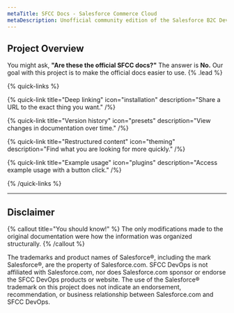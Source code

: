 ```yaml
---
metaTitle: SFCC Docs - Salesforce Commerce Cloud
metaDescription: Unofficial community edition of the Salesforce B2C Developer Documentation.
---
```


## Project Overview

You might ask, **"Are these the official SFCC docs?"** The answer is **No.** Our goal with this project is to make the official docs easier to use. {% .lead %}

{% quick-links %}

{% quick-link title="Deep linking" icon="installation" description="Share a URL to the exact thing you want." /%}

{% quick-link title="Version history" icon="presets" description="View changes in documentation over time." /%}

{% quick-link title="Restructured content" icon="theming" description="Find what you are looking for more quickly." /%}

{% quick-link title="Example usage" icon="plugins" description="Access example usage with a button click." /%}

{% /quick-links %}

---

## Disclaimer

{% callout title="You should know!" %}
The only modifications made to the original documentation were how the information was organized structurally.
{% /callout %}

The trademarks and product names of Salesforce®, including the mark Salesforce®, are the property of Salesforce.com. SFCC DevOps is not affiliated with Salesforce.com, nor does Salesforce.com sponsor or endorse the SFCC DevOps products or website. The use of the Salesforce® trademark on this project does not indicate an endorsement, recommendation, or business relationship between Salesforce.com and SFCC DevOps.
